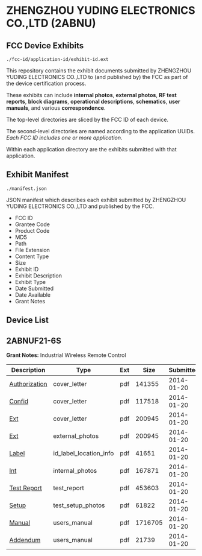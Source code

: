 # ZHENGZHOU YUDING ELECTRONICS CO.,LTD (2ABNU)
## FCC Device Exhibits

```
./fcc-id/application-id/exhibit-id.ext
```

This repository contains the exhibit documents submitted by ZHENGZHOU YUDING ELECTRONICS CO.,LTD to (and published by) the FCC as part of the device certification process.

These exhibits can include **internal photos**, **external photos**, **RF test reports**, **block diagrams**, **operational descriptions**, **schematics**, **user manuals**, and various **correspondence**.

The top-level directories are sliced by the FCC ID of each device.

The second-level directories are named according to the application UUIDs. *Each FCC ID includes one or more application.*

Within each application directory are the exhibits submitted with that application. 

## Exhibit Manifest

```
./manifest.json
```

JSON manifest which describes each exhibit submitted by ZHENGZHOU YUDING ELECTRONICS CO.,LTD and published by the FCC.

- FCC ID
- Grantee Code
- Product Code
- MD5
- Path
- File Extension
- Content Type
- Size
- Exhibit ID
- Exhibit Description
- Exhibit Type
- Date Submitted
- Date Available
- Grant Notes

## Device List
## 2ABNUF21-6S
**Grant Notes:** Industrial Wireless Remote Control

| Description | Type | Ext | Size | Submitted | Available |
| ----------- | ---- | --- | ---- | --------- | --------- |
| [Authorization](2ABNUF21-6S/6bb63dac0289e1019f3864b8512f7525/2171011.pdf) | cover_letter | pdf | 141355 | 2014-01-20 | 2014-01-20 |
| [Confid](2ABNUF21-6S/6bb63dac0289e1019f3864b8512f7525/2171012.pdf) | cover_letter | pdf | 117518 | 2014-01-20 | 2014-01-20 |
| [Ext](2ABNUF21-6S/6bb63dac0289e1019f3864b8512f7525/2171013.pdf) | cover_letter | pdf | 200945 | 2014-01-20 | 2014-01-20 |
| [Ext](2ABNUF21-6S/6bb63dac0289e1019f3864b8512f7525/2171013.pdf) | external_photos | pdf | 200945 | 2014-01-20 | 2014-01-20 |
| [Label](2ABNUF21-6S/6bb63dac0289e1019f3864b8512f7525/2171016.pdf) | id_label_location_info | pdf | 41651 | 2014-01-20 | 2014-01-20 |
| [Int](2ABNUF21-6S/6bb63dac0289e1019f3864b8512f7525/2171015.pdf) | internal_photos | pdf | 167871 | 2014-01-20 | 2014-01-20 |
| [Test Report](2ABNUF21-6S/6bb63dac0289e1019f3864b8512f7525/2171014.pdf) | test_report | pdf | 453603 | 2014-01-20 | 2014-01-20 |
| [Setup](2ABNUF21-6S/6bb63dac0289e1019f3864b8512f7525/2171017.pdf) | test_setup_photos | pdf | 61822 | 2014-01-20 | 2014-01-20 |
| [Manual](2ABNUF21-6S/6bb63dac0289e1019f3864b8512f7525/2170916.pdf) | users_manual | pdf | 1716705 | 2014-01-20 | 2014-01-20 |
| [Addendum](2ABNUF21-6S/6bb63dac0289e1019f3864b8512f7525/2171019.pdf) | users_manual | pdf | 21739 | 2014-01-20 | 2014-01-20 |
